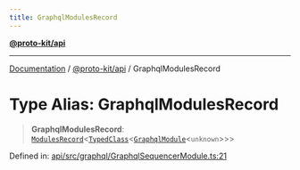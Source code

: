 ```yaml
---
title: GraphqlModulesRecord
---
```


[**@proto-kit/api**](../README.md)

***

[Documentation](../../../README.md) / [@proto-kit/api](../README.md) / GraphqlModulesRecord

# Type Alias: GraphqlModulesRecord

> **GraphqlModulesRecord**: [`ModulesRecord`](../../common/interfaces/ModulesRecord.md)\<[`TypedClass`](../../common/type-aliases/TypedClass.md)\<[`GraphqlModule`](../classes/GraphqlModule.md)\<`unknown`\>\>\>

Defined in: [api/src/graphql/GraphqlSequencerModule.ts:21](https://github.com/proto-kit/framework/blob/b953c754e500c62f01fbbd6d09adfb2f5577269d/packages/api/src/graphql/GraphqlSequencerModule.ts#L21)
